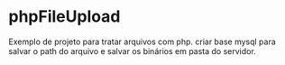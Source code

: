 # phpFileUpload

Exemplo de projeto para tratar arquivos com php.
criar base mysql para salvar o path do arquivo e salvar os binários em pasta do servidor.
